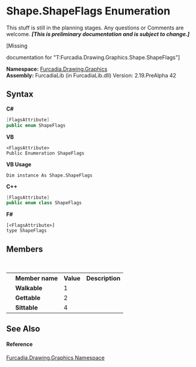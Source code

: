# Shape.ShapeFlags Enumeration
This stuff is still in the planning stages. Any questions or Comments are welcome. _**\[This is preliminary documentation and is subject to change.\]**_

\[Missing <summary> documentation for "T:Furcadia.Drawing.Graphics.Shape.ShapeFlags"\]

**Namespace:**&nbsp;<a href="N_Furcadia_Drawing_Graphics">Furcadia.Drawing.Graphics</a><br />**Assembly:**&nbsp;FurcadiaLib (in FurcadiaLib.dll) Version: 2.19.PreAlpha 42

## Syntax

**C#**<br />
``` C#
[FlagsAttribute]
public enum ShapeFlags
```

**VB**<br />
``` VB
<FlagsAttribute>
Public Enumeration ShapeFlags
```

**VB Usage**<br />
``` VB Usage
Dim instance As Shape.ShapeFlags
```

**C++**<br />
``` C++
[FlagsAttribute]
public enum class ShapeFlags
```

**F#**<br />
``` F#
[<FlagsAttribute>]
type ShapeFlags
```


## Members
&nbsp;<table><tr><th></th><th>Member name</th><th>Value</th><th>Description</th></tr><tr><td /><td target="F:Furcadia.Drawing.Graphics.Shape.ShapeFlags.Walkable">**Walkable**</td><td>1</td><td /></tr><tr><td /><td target="F:Furcadia.Drawing.Graphics.Shape.ShapeFlags.Gettable">**Gettable**</td><td>2</td><td /></tr><tr><td /><td target="F:Furcadia.Drawing.Graphics.Shape.ShapeFlags.Sittable">**Sittable**</td><td>4</td><td /></tr></table>

## See Also


#### Reference
<a href="N_Furcadia_Drawing_Graphics">Furcadia.Drawing.Graphics Namespace</a><br />